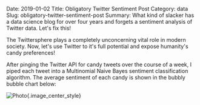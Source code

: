 Date: 2019-01-02
Title: Obligatory Twitter Sentiment Post
Category: data
Slug: obligatory-twitter-sentiment-post
Summary: What kind of slacker has a data science blog for over four years and forgets a sentiment analysis of Twitter data. Let's fix this!

The Twittersphere plays a completely unconcerning vital role in modern society. Now, 
let's use Twitter to it's full potential and expose humanity's candy preferences!

After pinging the Twitter API for candy tweets over the course of a week, I piped 
each tweet into a Multinomial Naive Bayes sentiment classification algorithm. The 
average sentiment of each candy is shown in the bubbly bubble chart below:

![Photo]({attach}/assets/data/2019/obligatory-twitter-sentiment-post.png){.image_center_style}
